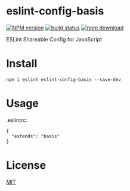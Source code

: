 # eslint-config-basis

[![NPM version][npm-image]][npm-url]
[![build status][travis-image]][travis-url]
[![npm download][download-image]][download-url]

[npm-image]: https://img.shields.io/npm/v/eslint-config-basis.svg?style=flat-square
[npm-url]: https://npmjs.org/package/eslint-config-basis
[travis-image]: https://img.shields.io/travis/karoo/eslint-config-basis.svg?style=flat-square
[travis-url]: https://travis-ci.org/karoo/eslint-config-basis
[download-image]: https://img.shields.io/npm/dm/eslint-config-basis.svg?style=flat-square
[download-url]: https://npmjs.org/package/eslint-config-basis

ESLint Shareable Config for JavaScript 

# Install

```
npm i eslint eslint-config-basis --save-dev
```

# Usage

.eslintrc:

```
{
  "extends": "basis"
}
```

# License

[MIT](LICENSE)